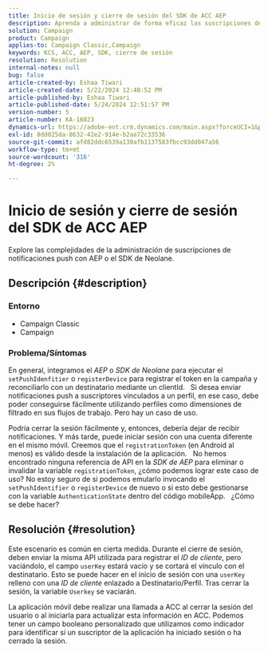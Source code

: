 ```yaml
---
title: Inicio de sesión y cierre de sesión del SDK de ACC AEP
description: Aprenda a administrar de forma eficaz las suscripciones de notificaciones push mediante AEP o el SDK de Neolane.
solution: Campaign
product: Campaign
applies-to: Campaign Classic,Campaign
keywords: KCS, ACC, AEP, SDK, cierre de sesión
resolution: Resolution
internal-notes: null
bug: false
article-created-by: Eshaa Tiwari
article-created-date: 5/22/2024 12:48:52 PM
article-published-by: Eshaa Tiwari
article-published-date: 5/24/2024 12:51:57 PM
version-number: 5
article-number: KA-16023
dynamics-url: https://adobe-ent.crm.dynamics.com/main.aspx?forceUCI=1&pagetype=entityrecord&etn=knowledgearticle&id=33644fa3-3918-ef11-9f8a-6045bd006793
exl-id: 0dd025da-8632-42e2-914e-b2aa72c33536
source-git-commit: afd82ddc6539a130afb1137583fbcc93dd047a56
workflow-type: tm+mt
source-wordcount: '316'
ht-degree: 2%

---
```


# Inicio de sesión y cierre de sesión del SDK de ACC AEP


Explore las complejidades de la administración de suscripciones de notificaciones push con AEP o el SDK de Neolane.

## Descripción {#description}


### <b>Entorno</b>

- Campaign Classic
- Campaign


### <b>Problema/Síntomas</b>

En general, integramos el *AEP* o *SDK de Neolane* para ejecutar el `setPushIdenfitier` o `registerDevice` para registrar el token en la campaña y reconciliarlo con un destinatario mediante un clientId.
 
Si desea enviar notificaciones push a suscriptores vinculados a un perfil, en ese caso, debe poder conseguirse fácilmente utilizando perfiles como dimensiones de filtrado en sus flujos de trabajo. Pero hay un caso de uso.

Podría cerrar la sesión fácilmente y, entonces, debería dejar de recibir notificaciones. Y más tarde, puede iniciar sesión con una cuenta diferente en el mismo móvil. Creemos que el `registrationToken` (en Android al menos) es válido desde la instalación de la aplicación.
 
No hemos encontrado ninguna referencia de API en la *SDK de AEP* para eliminar o invalidar la variable `registrationToken`, ¿cómo podemos lograr este caso de uso? No estoy seguro de si podemos emularlo invocando el `setPushIdentifier` o `registerDevice` de nuevo o si esto debe gestionarse con la variable `AuthenticationState` dentro del código mobileApp.
 
¿Cómo se debe hacer?


## Resolución {#resolution}


Este escenario es común en cierta medida. Durante el cierre de sesión, deben enviar la misma API utilizada para registrar el *ID de cliente*, pero vaciándolo, el campo `userKey` estará vacío y se cortará el vínculo con el destinatario. Esto se puede hacer en el inicio de sesión con una `userKey` relleno con una *ID de cliente* enlazado a Destinatario/Perfil. Tras cerrar la sesión, la variable `Userkey` se vaciarán.

La aplicación móvil debe realizar una llamada a ACC al cerrar la sesión del usuario o al iniciarla para actualizar esta información en ACC. Podemos tener un campo booleano personalizado que utilizamos como indicador para identificar si un suscriptor de la aplicación ha iniciado sesión o ha cerrado la sesión.
